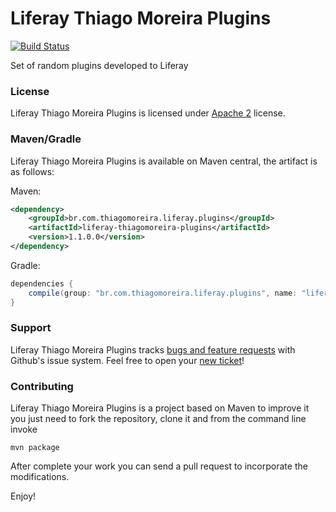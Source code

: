 Liferay Thiago Moreira Plugins
==========
[![Build Status](https://travis-ci.org/tmoreira2020/liferay-thiagomoreira-plugins.svg?branch=master)](https://travis-ci.org/tmoreira2020/liferay-thiagomoreira-plugins)

Set of random plugins developed to Liferay

### License

Liferay Thiago Moreira Plugins is licensed under [Apache 2](http://www.apache.org/licenses/LICENSE-2.0) license.

### Maven/Gradle

Liferay Thiago Moreira Plugins is available on Maven central, the artifact is as follows:

Maven:

```xml
<dependency>
    <groupId>br.com.thiagomoreira.liferay.plugins</groupId>
    <artifactId>liferay-thiagomoreira-plugins</artifactId>
    <version>1.1.0.0</version>
</dependency>
```
Gradle:

```groovy
dependencies {
    compile(group: "br.com.thiagomoreira.liferay.plugins", name: "liferay-thiagomoreira-plugins", version: "1.1.0.0");
}
```
### Support
Liferay Thiago Moreira Plugins tracks [bugs and feature requests](https://github.com/tmoreira2020/liferay-thiagomoreira-plugins/issues) with Github's issue system. Feel free to open your [new ticket](https://github.com/tmoreira2020/liferay-thiagomoreira-plugins/issues/new)!

### Contributing

Liferay Thiago Moreira Plugins is a project based on Maven to improve it you just need to fork the repository, clone it and from the command line invoke

```shell
mvn package
```
After complete your work you can send a pull request to incorporate the modifications.

Enjoy!